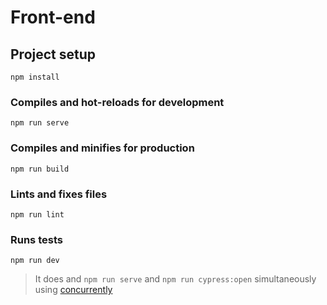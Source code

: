 # Front-end

## Project setup
```
npm install
```

### Compiles and hot-reloads for development
```
npm run serve
```

### Compiles and minifies for production
```
npm run build
```

### Lints and fixes files
```
npm run lint
```

### Runs tests
```
npm run dev
```
> It does and `npm run serve` and `npm run cypress:open` simultaneously using [concurrently](https://github.com/kimmobrunfeldt/concurrently)
